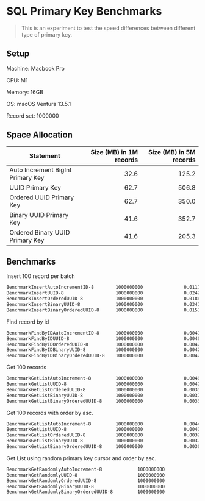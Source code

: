 # SQL Primary Key Benchmarks

> This is an experiment to test the speed differences between different type of primary key.

## Setup

<p>Machine: Macbook Pro</p>
<p>CPU: M1</p>
<p>Memory: 16GB</p>
<p>OS: macOS Ventura 13.5.1</p>
<p>Record set: 1000000</p>

## Space Allocation

| Statement                         | Size (MB) in 1M records | Size (MB) in 5M records |
| --------------------------------- | ----------------------: | ----------------------: |
| Auto Increment BigInt Primary Key |                    32.6 |                   125.2 |
| UUID Primary Key                  |                    62.7 |                   506.8 |
| Ordered UUID Primary Key          |                    62.7 |                   350.0 |
| Binary UUID Primary Key           |                    41.6 |                   352.7 |
| Ordered Binary UUID Primary Key   |                    41.6 |                   205.3 |

## Benchmarks

Insert 100 record per batch

```bash
BenchmarkInsertAutoIncrementID-8        1000000000               0.01174 ns/op         0 B/op          0 allocs/op
BenchmarkInsertUUID-8                   1000000000               0.02422 ns/op         0 B/op          0 allocs/op
BenchmarkInsertOrderedUUID-8            1000000000               0.01864 ns/op         0 B/op          0 allocs/op
BenchmarkInsertBinaryUUID-8             1000000000               0.03470 ns/op         0 B/op          0 allocs/op
BenchmarkInsertBinaryOrderedUUID-8      1000000000               0.01518 ns/op         0 B/op          0 allocs/op
```

Find record by id

```bash
BenchmarkFindByIDAutoIncrementID-8      1000000000               0.004100 ns/op        0 B/op          0 allocs/op
BenchmarkFindByIDUUID-8                 1000000000               0.004609 ns/op        0 B/op          0 allocs/op
BenchmarkFindByIDOrderedUUID-8          1000000000               0.004292 ns/op        0 B/op          0 allocs/op
BenchmarkFindByIDBinaryUUID-8           1000000000               0.004229 ns/op        0 B/op          0 allocs/op
BenchmarkFindByIDBinaryOrderedUUID-8    1000000000               0.004241 ns/op        0 B/op          0 allocs/op
```

Get 100 records

```bash
BenchmarkGetListAutoIncrement-8         1000000000               0.004683 ns/op        0 B/op          0 allocs/op
BenchmarkGetListUUID-8                  1000000000               0.004217 ns/op        0 B/op          0 allocs/op
BenchmarkGetListOrderedUUID-8           1000000000               0.003579 ns/op        0 B/op          0 allocs/op
BenchmarkGetListBinaryUUID-8            1000000000               0.003749 ns/op        0 B/op          0 allocs/op
BenchmarkGetListBinaryOrderedUUID-8     1000000000               0.003376 ns/op        0 B/op          0 allocs/op
```

Get 100 records with order by asc.

```bash
BenchmarkGetListAutoIncrement-8         1000000000               0.004461 ns/op        0 B/op          0 allocs/op
BenchmarkGetListUUID-8                  1000000000               0.004077 ns/op        0 B/op          0 allocs/op
BenchmarkGetListOrderedUUID-8           1000000000               0.003914 ns/op        0 B/op          0 allocs/op
BenchmarkGetListBinaryUUID-8            1000000000               0.003745 ns/op        0 B/op          0 allocs/op
BenchmarkGetListBinaryOrderedUUID-8     1000000000               0.003627 ns/op        0 B/op          0 allocs/op
```

Get List using random primary key cursor and order by asc.

```bash
BenchmarkGetRandomlyAutoIncrement-8             1000000000               0.002429 ns/op        0 B/op          0 allocs/op
BenchmarkGetRandomlyUUID-8                      1000000000               0.002549 ns/op        0 B/op          0 allocs/op
BenchmarkGetRandomlyOrderedUUID-8               1000000000               0.002311 ns/op        0 B/op          0 allocs/op
BenchmarkGetRandomlyBinaryUUID-8                1000000000               0.002629 ns/op        0 B/op          0 allocs/op
BenchmarkGetRandomlyBinaryOrderedUUID-8         1000000000               0.002601 ns/op        0 B/op          0 allocs/op
```
